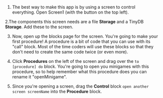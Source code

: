 1. The best way to make this app is by using a screen to control everything. Open Screen1 (with the button on the top left). 

2.The components this screen needs are a file **Storage** and a TinyDB **Storage**. Add these to the screen.

3. Now, open up the blocks page for the screen. You're going to make your first procedure! A procedure is a bit of code that you can use with its "call" block. Most of the time coders will use these blocks so that they don't need to create the same code twice (or even more).

 4. Click **Procedures** on the left of the screen and drag over the `to [procedure] do` block. You're going to open you minigames with this procedure, so to help remember what this procedure does you can rename it "openMinigame".
 
5. Since you're opening a screen, drag the **Control** block `open another screen screenName` into the **Procedure** block.  